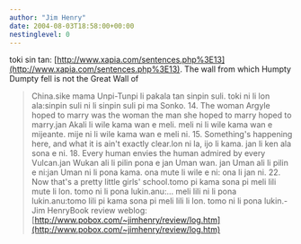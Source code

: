 ```yaml
---
author: "Jim Henry"
date: 2004-08-03T18:58:00+00:00
nestinglevel: 0
---
```

toki sin tan: [http://www.xapia.com/sentences.php%3E13](http://www.xapia.com/sentences.php%3E13). The wall from which Humpty Dumpty fell is not the Great Wall of
> China.sike mama Unpi-Tunpi li pakala tan sinpin suli. toki ni li lon ala:sinpin suli ni li sinpin suli pi ma Sonko.
>14. The woman Argyle hoped to marry was the woman the man she hoped
> to marry hoped to marry.jan Akali li wile kama wan e meli. meli ni li wile kama wan e mijeante. mije ni li wile kama wan e meli ni.
>15. Something's happening here, and what it is ain't exactly clear.lon ni la, ijo li kama. jan li ken ala sona e ni.
>18. Every human envies the human admired by every Vulcan.jan Wukan ali li pilin pona e jan Uman wan. jan Uman ali li pilin e ni:jan Uman ni li pona kama. ona mute li wile e ni: ona li jan ni.
>22. Now that's a pretty little girls' school.tomo pi kama sona pi meli lili mute li lon. tomo ni li pona lukin.anu:... meli lili ni li pona lukin.anu:tomo lili pi kama sona pi meli lili li lon. tomo ni li pona lukin.- Jim HenryBook review weblog: [http://www.pobox.com/~jimhenry/review/log.htm](http://www.pobox.com/~jimhenry/review/log.htm)